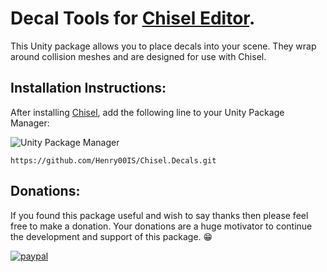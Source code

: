 # Decal Tools for [Chisel Editor](https://github.com/RadicalCSG/Chisel.Prototype).

This Unity package allows you to place decals into your scene. They wrap around collision meshes and are designed for use with Chisel.

## Installation Instructions:

After installing [Chisel](https://github.com/RadicalCSG/Chisel.Prototype), add the following line to your Unity Package Manager:

![Unity Package Manager](https://user-images.githubusercontent.com/7905726/84954483-c82ba100-b0f5-11ea-9cd0-1cdc24ef2660.png)

`https://github.com/Henry00IS/Chisel.Decals.git`

## Donations:

If you found this package useful and wish to say thanks then please feel free to make a donation. Your donations are a huge motivator to continue the development and support of this package. 😁

[![paypal](https://www.paypalobjects.com/en_US/i/btn/btn_donateCC_LG.gif)](https://paypal.me/henrydejongh)